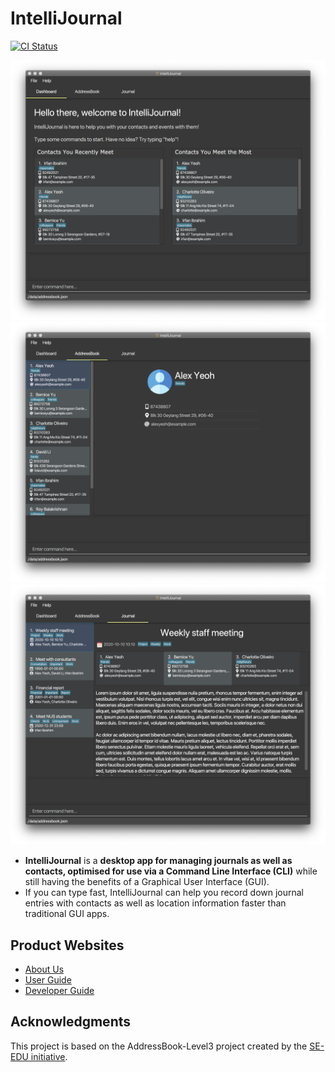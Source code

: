 # IntelliJournal
[![CI Status](https://github.com/AY2021S1-CS2103T-W17-4/tp/workflows/Java%20CI/badge.svg)](https://github.com/AY2021S1-CS2103T-W17-4/tp/actions)

![Ui](docs/images/Ui-dashboard.png)
![Ui](docs/images/Ui-contacts.png)
![Ui](docs/images/Ui-journal.png)

* **IntelliJournal** is a **desktop app for managing journals as well as contacts, optimised for use via a Command Line Interface (CLI)** while still having the benefits of a Graphical User Interface (GUI).
* If you can type fast, IntelliJournal can help you record down journal entries with contacts as well as location information faster than traditional GUI apps.

## Product Websites
* [About Us](/docs/AboutUs.md)
* [User Guide](/docs/UserGuide.md)
* [Developer Guide](/docs/DeveloperGuide.md)

## Acknowledgments
This project is based on the AddressBook-Level3 project created by the [SE-EDU initiative](https://se-education.org).

